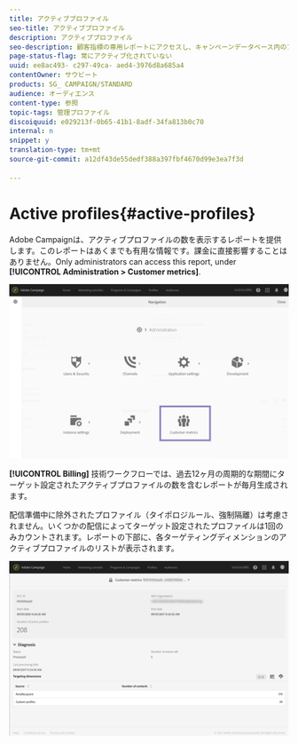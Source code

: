 ```yaml
---
title: アクティブプロファイル
seo-title: アクティブプロファイル
description: アクティブプロファイル
seo-description: 顧客指標の専用レポートにアクセスし、キャンペーンデータベース内のアクティブプロファイルを可視化できます。
page-status-flag: 常にアクティブ化されていない
uuid: ee8ac493- c297-49ca- aed4-3976d8a685a4
contentOwner: サウビート
products: SG_ CAMPAIGN/STANDARD
audience: オーディエンス
content-type: 参照
topic-tags: 管理プロファイル
discoiquuid: e029213f-0b65-41b1-8adf-34fa813b0c70
internal: n
snippet: y
translation-type: tm+mt
source-git-commit: a12df43de55dedf388a397fbf4670d99e3ea7f3d

---
```



# Active profiles{#active-profiles}

Adobe Campaignは、アクティブプロファイルの数を表示するレポートを提供します。このレポートはあくまでも有用な情報です。課金に直接影響することはありません。Only administrators can access this report, under **[!UICONTROL Administration > Customer metrics]**.

![](assets/audience_active_profiles1.png)

**[!UICONTROL Billing]** 技術ワークフローでは、過去12ヶ月の周期的な期間にターゲット設定されたアクティブプロファイルの数を含むレポートが毎月生成されます。

配信準備中に除外されたプロファイル（タイポロジルール、強制隔離）は考慮されません。いくつかの配信によってターゲット設定されたプロファイルは1回のみカウントされます。レポートの下部に、各ターゲティングディメンションのアクティブプロファイルのリストが表示されます。

![](assets/audience_active_profiles2.png)


